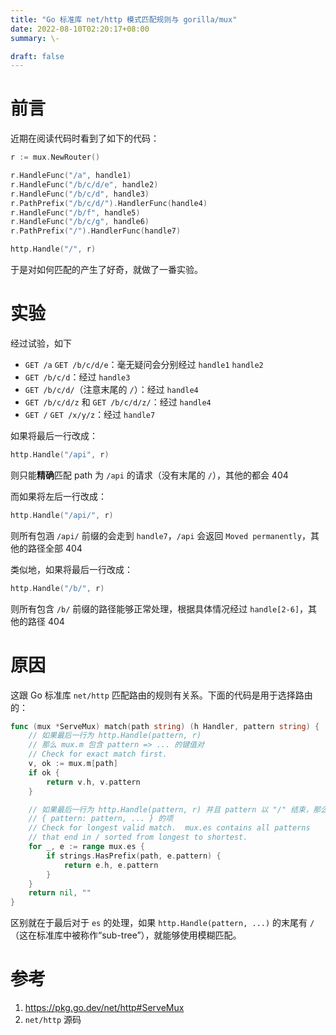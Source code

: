 ```yaml
---
title: "Go 标准库 net/http 模式匹配规则与 gorilla/mux"
date: 2022-08-10T02:20:17+08:00
summary: \-

draft: false
---
```


# 前言

近期在阅读代码时看到了如下的代码：

```go
r := mux.NewRouter()

r.HandleFunc("/a", handle1)
r.HandleFunc("/b/c/d/e", handle2)
r.HandleFunc("/b/c/d", handle3)
r.PathPrefix("/b/c/d/").HandlerFunc(handle4)
r.HandleFunc("/b/f", handle5)
r.HandleFunc("/b/c/g", handle6)
r.PathPrefix("/").HandlerFunc(handle7)

http.Handle("/", r)
```

于是对如何匹配的产生了好奇，就做了一番实验。

# 实验

经过试验，如下

- `GET /a` `GET /b/c/d/e`：毫无疑问会分别经过 `handle1` `handle2`
- `GET /b/c/d`：经过 `handle3`
- `GET /b/c/d/`（注意末尾的 `/`）：经过 `handle4`
- `GET /b/c/d/z` 和 `GET /b/c/d/z/`：经过 `handle4`
- `GET /` `GET /x/y/z`：经过 `handle7`


如果将最后一行改成：

```go
http.Handle("/api", r)
```

则只能**精确**匹配 path 为 `/api` 的请求（没有末尾的 `/`），其他的都会 404

而如果将左后一行改成：

```go
http.Handle("/api/", r)
```

则所有包涵 `/api/` 前缀的会走到 `handle7`，`/api` 会返回 `Moved permanently`，其他的路径全部 404

类似地，如果将最后一行改成：

```go
http.Handle("/b/", r)
```

则所有包含 `/b/` 前缀的路径能够正常处理，根据具体情况经过 `handle[2-6]`，其他的路径 404

# 原因

这跟 Go 标准库 `net/http` 匹配路由的规则有关系。下面的代码是用于选择路由的：

```go
func (mux *ServeMux) match(path string) (h Handler, pattern string) {
    // 如果最后一行为 http.Handle(pattern, r)
    // 那么 mux.m 包含 pattern => ... 的键值对
	// Check for exact match first.
	v, ok := mux.m[path]
	if ok {
		return v.h, v.pattern
	}

    // 如果最后一行为 http.Handle(pattern, r) 并且 pattern 以 "/" 结束，那么 es 会包含
    // { pattern: pattern, ... } 的项
	// Check for longest valid match.  mux.es contains all patterns
	// that end in / sorted from longest to shortest.
	for _, e := range mux.es {
		if strings.HasPrefix(path, e.pattern) {
			return e.h, e.pattern
		}
	}
	return nil, ""
}
```

区别就在于最后对于 `es` 的处理，如果 `http.Handle(pattern, ...)` 的末尾有 `/`（这在标准库中被称作“sub-tree”），就能够使用模糊匹配。

# 参考

1. https://pkg.go.dev/net/http#ServeMux
2. `net/http` 源码
